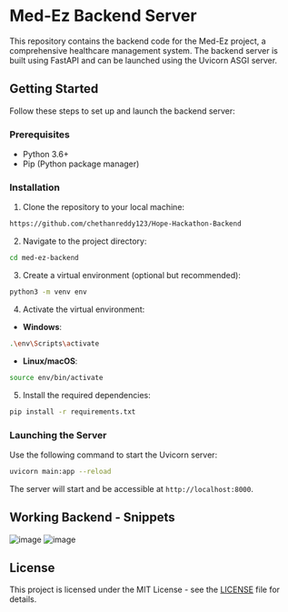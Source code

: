 # Med-Ez Backend Server

This repository contains the backend code for the Med-Ez project, a comprehensive healthcare management system. The backend server is built using FastAPI and can be launched using the Uvicorn ASGI server.

## Getting Started

Follow these steps to set up and launch the backend server:

### Prerequisites

- Python 3.6+
- Pip (Python package manager)

### Installation

1. Clone the repository to your local machine:

```bash
https://github.com/chethanreddy123/Hope-Hackathon-Backend
```

2. Navigate to the project directory:

```bash
cd med-ez-backend
```

3. Create a virtual environment (optional but recommended):

```bash
python3 -m venv env
```

4. Activate the virtual environment:

- **Windows**:

```bash
.\env\Scripts\activate
```

- **Linux/macOS**:

```bash
source env/bin/activate
```

5. Install the required dependencies:

```bash
pip install -r requirements.txt
```

### Launching the Server

Use the following command to start the Uvicorn server:

```bash
uvicorn main:app --reload
```

The server will start and be accessible at `http://localhost:8000`.

## Working Backend - Snippets
![image](https://github.com/chethanreddy123/Hope-Hackathon-Backend/assets/69640722/661f58db-ae4a-4e26-8a5b-06cec484ef74)
![image](https://github.com/chethanreddy123/Hope-Hackathon-Backend/assets/69640722/be79aeea-efdd-45f8-8ec1-ee02469a7d30)


## License

This project is licensed under the MIT License - see the [LICENSE](LICENSE) file for details.
```
